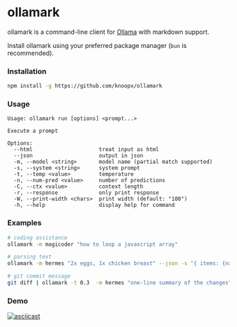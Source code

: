 # ollamark

ollamark is a command-line client for [Ollama](https://ollama.com/) with markdown support.

Install ollamark using your preferred package manager (`bun` is recommended).

### Installation

```bash
npm install -g https://github.com/knoopx/ollamark
```

### Usage

```text
Usage: ollamark run [options] <prompt...>

Execute a prompt

Options:
  --html                     treat input as html
  --json                     output in json
  -m, --model <string>       model name (partial match supported)
  -s, --system <string>      system prompt
  -t, --temp <value>         temperature
  -n, --num-pred <value>     number of predictions
  -C, --ctx <value>          context length
  -r, --response             only print response
  -W, --print-width <chars>  print width (default: "100")
  -h, --help                 display help for command
```

### Examples

```bash
# coding assistance
ollamark -m magicoder "how to loop a javascript array"

# parsing text
ollamark -m hermes "2x eggs, 1x chicken breast" --json -s "{ items: {name: string; quantity: number }[] }"

# git commit message
git diff | ollamark -t 0.3  -m hermes "one-line summary of the changes" -r
```

### Demo

[![asciicast](https://asciinema.org/a/fE9LzZxhJeaFeI5sHIu2lrYc0.svg)](https://asciinema.org/a/fE9LzZxhJeaFeI5sHIu2lrYc0)
